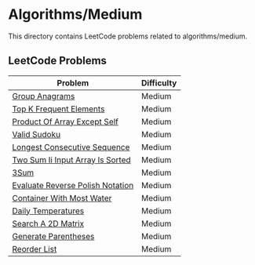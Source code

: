 # Algorithms/Medium

This directory contains LeetCode problems related to algorithms/medium.

## LeetCode Problems

| Problem | Difficulty |
|---------|------------|
| [Group Anagrams](https://leetcode.com/problems/group-anagrams/) | Medium |
| [Top K Frequent Elements](https://leetcode.com/problems/top-k-frequent-elements/description/) | Medium |
| [Product Of Array Except Self](https://leetcode.com/problems/product-of-array-except-self/) | Medium |
| [Valid Sudoku](https://leetcode.com/problems/valid-sudoku/) | Medium |
| [Longest Consecutive Sequence](https://leetcode.com/problems/longest-consecutive-sequence/) | Medium |
| [Two Sum Ii Input Array Is Sorted](https://leetcode.com/problems/two-sum-ii-input-array-is-sorted/description/) | Medium |
| [3Sum](https://leetcode.com/problems/3sum/description/) | Medium |
| [Evaluate Reverse Polish Notation](https://leetcode.com/problems/evaluate-reverse-polish-notation/description/) | Medium |
| [Container With Most Water](https://leetcode.com/problems/container-with-most-water/description/) | Medium |
| [Daily Temperatures](https://leetcode.com/problems/daily-temperatures/description/) | Medium |
| [Search A 2D Matrix](https://leetcode.com/problems/search-a-2d-matrix/description/) | Medium |
| [Generate Parentheses](https://leetcode.com/problems/generate-parentheses/description/) | Medium |
| [Reorder List](https://leetcode.com/problems/reorder-list/description/) | Medium |